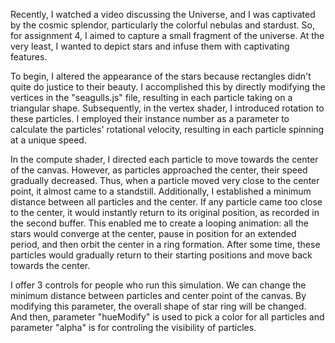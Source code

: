 Recently, I watched a video discussing the Universe, and I was captivated by the cosmic splendor, particularly the colorful nebulas and stardust. So, for assignment 4, I aimed to capture a small fragment of the universe. At the very least, I wanted to depict stars and infuse them with captivating features.

To begin, I altered the appearance of the stars because rectangles didn't quite do justice to their beauty. I accomplished this by directly modifying the vertices in the "seagulls.js" file, resulting in each particle taking on a triangular shape. Subsequently, in the vertex shader, I introduced rotation to these particles. I employed their instance number as a parameter to calculate the particles' rotational velocity, resulting in each particle spinning at a unique speed.

In the compute shader, I directed each particle to move towards the center of the canvas. However, as particles approached the center, their speed gradually decreased. Thus, when a particle moved very close to the center point, it almost came to a standstill. Additionally, I established a minimum distance between all particles and the center. If any particle came too close to the center, it would instantly return to its original position, as recorded in the second buffer. This enabled me to create a looping animation: all the stars would converge at the center, pause in position for an extended period, and then orbit the center in a ring formation. After some time, these particles would gradually return to their starting positions and move back towards the center.

I offer 3 controls for people who run this simulation. We can change the minimum distance between particles and center point of the canvas. By modifying this parameter, the overall shape of star ring will be changed. And then, parameter "hueModify" is used to pick a color for all particles and parameter "alpha" is for controling the visibility of particles.
